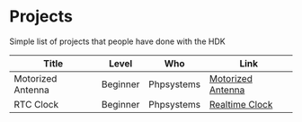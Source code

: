 # Projects

Simple list of projects that people have done with the HDK


| Title | Level | Who | Link |
|---|---|---|---|
| Motorized Antenna | Beginner | Phpsystems | [Motorized Antenna](hdk_motorizedantenna.md) |
| RTC Clock | Beginner | Phpsystems | [Realtime Clock](hdk_rtc.md) |
